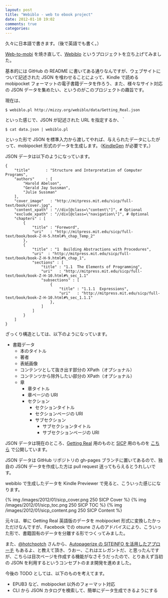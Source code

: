 ```yaml
---
layout: post
title: "Webiblo - web to ebook project"
date: 2012-01-10 19:02
comments: true
categories: 
---
```


久々に日本語で書きます。（後で英語でも書く。）

[Web-to-mobi](/blog/2012/01/09/web-to-mobi-a-script-for-converting-web-sites-to-mobipocket-format/) を焼き直して、[Webiblo](https://github.com/mizzy/webiblo) というプロジェクトを立ち上げてみました。

基本的には GitHub の README に書いてある通りなんですが、ウェブサイトについて記述された JSON を喰わせることによって、Kindle で読める mobipocket フォーマットの電子書籍データを作ろう、また、様々なサイト対応の JSON データを集めたい、というのがこのプロジェクトの趣旨です。

現在は、

    $ webiblo.pl http://mizzy.org/webiblo/data/Getting_Real.json

といった感じで、JSON が記述された URL を指定するか、｀

    $ cat data.json | webiblo.pl

といった形で JSON を標準入力から渡してやれば、与えられたデータにしたがって、mobipocket 形式のデータを生成します。（[KindleGen](http://www.amazon.com/gp/feature.html?docId=1000234621) が必要です。）

JSON データは以下のようになっています。

    {
        "title"       : "Structure and Interpretation of Computer Programs",
        "authors"     : [
            "Harold Abelson",
            "Gerald Jay Sussman",
            "Julie Sussman"
        ],
        "cover_image"   : "http://mitpress.mit.edu/sicp/full-text/book/cover.jpg",
        "content_xpath" : "//div[@class=\"content\"]", # Optional
        "exclude_xpath" : "//div[@class=\"navigation\"]", # Optional
        "chapters" : [
            {
                "title" : "Foreword",
                "uri"   : "http://mitpress.mit.edu/sicp/full-text/book/book-Z-H-5.html#%_chap_Temp_2"
            },
            {
                "title" : "1  Building Abstractions with Procedures",
                "uri"  : "http://mitpress.mit.edu/sicp/full-text/book/book-Z-H-9.html#%_chap_1",
                "sections" : [
                    "title" : "1.1  The Elements of Programming",
                    "uri"   : "http://mitpress.mit.edu/sicp/full-text/book/book-Z-H-10.html#%_sec_1.1"
                    "subsections" : [
                        {
                            "title" : "1.1.1  Expressions",
                            "uri"   : "http://mitpress.mit.edu/sicp/full-text/book/book-Z-H-10.html#%_sec_1.1.1"
                        },
                    ]
                ]
            }
        ]
    }

ざっくり構造としては、以下のようになっています。

 * 書籍データ
   * 本のタイトル
   * 著者
   * 表紙画像
   * コンテンツとして抜き出す部分の XPath（オプショナル）
   * コンテンツから除外したい部分の XPath（オプショナル）
   * 章
     * 章タイトル
     * 章ページの URI
     * セクション
       * セクションタイトル
       * セクションページの URI
       * サブセクション
         * サブセクションタイトル
         * サブセクションページの URI


JSON データは現在のところ、[Getting Real](http://gettingreal.37signals.com/toc.php) 用のものと [SICP](http://mitpress.mit.edu/sicp/full-text/book/book.html) 用のものを [こちら](http://mizzy.org/webiblo/) で公開しています。

JSON データは GitHub リポジトリの gh-pages ブランチに置いてあるので、独自の JSON データを作成した方は pull request 送ってもらえるとうれしいです。

webiblo で生成したデータを Kindle Previewer で見ると、こういった感じになります。

{% img /images/2012/01/sicp_cover.png 250 SICP Cover %}
{% img /images/2012/01/sicp_toc.png 250 SICP TOC %}
{% img /images/2012/01/sicp_content.png 250 SICP Content %}

元々は、単に Getting Real 英語版のデータを mobipocket 形式に変換したかっただけなんですが、Facebook での otsune さんのアドバイスにより、こういった形で、書籍固有のデータを分離する形でつくってみました。

また、[@hotchpotch](http://twitter.com/hotchpotch) さんから、[Autopagerize の SITEINFO を活用したアプローチ](http://subtech.g.hatena.ne.jp/motemen/20110915/1316088362) もあるよ、と教えて頂き、うおー、これはエレガントだ、と思ったんですが、こちらは目次ページを作成する機能がなさそうだったので、とりあえず当初の JSON を利用するというコンセプトのまま開発を進めました。

今後の TODO としては、以下のものを考えてます。

 * EPUB3 など、mobipocket 以外のフォーマット対応
 * CLI から JSON カタログを検索して、簡単にデータ生成できるようにする
